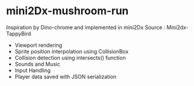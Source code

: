 # mini2Dx-mushroom-run
Inspiration by Dino-chrome and implemented in mini2Dx
Source : Mini2dx-TappyBird

- Viewport rendering
- Sprite position interpolation using CollisionBox
- Collision detection using intersects() function
- Sounds and Music
- Input Handling
- Player data saved with JSON serialization

